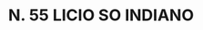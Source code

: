 ---
title: "N. 55 LICIO SO INDIANO"
plant-name: "N. 55"
plant-number: "055"
plant-xml: "/assets/xml/plant055.xml"
plant-title: "N. 55 LICIO SO INDIANO"
plant-taxon-link: ""
plant-taxon-link: ""
layout: single-xml
---